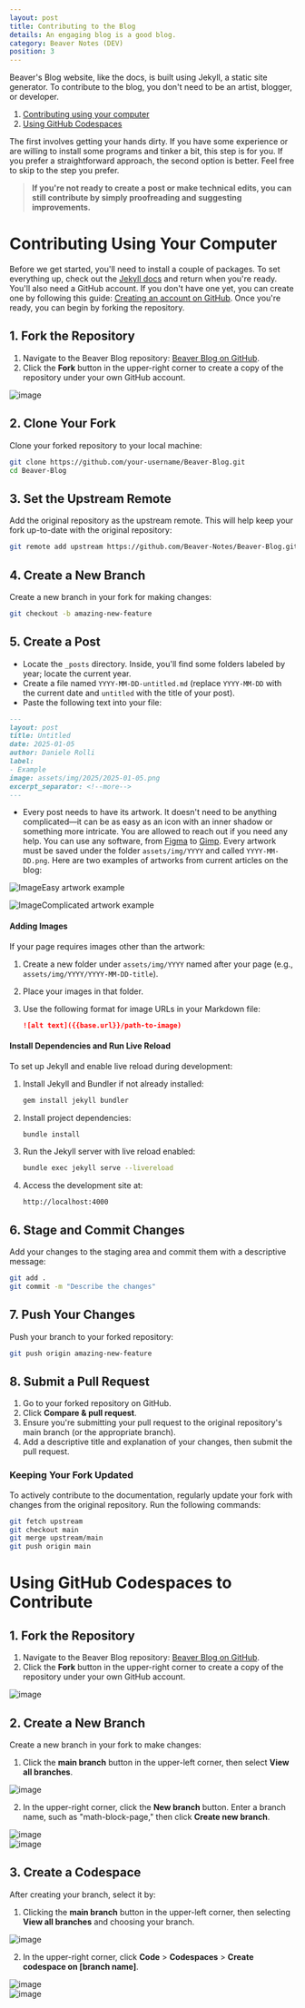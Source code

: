 ```yaml
---
layout: post
title: Contributing to the Blog
details: An engaging blog is a good blog.
category: Beaver Notes (DEV)
position: 3
---
```


Beaver's Blog website, like the docs, is built using Jekyll, a static site generator. To contribute to the blog, you don't need to be an artist, blogger, or developer.

1. [Contributing using your computer](#heading-0)
2. [Using GitHub Codespaces](#heading-10)

The first involves getting your hands dirty. If you have some experience or are willing to install some programs and tinker a bit, this step is for you. If you prefer a straightforward approach, the second option is better. Feel free to skip to the step you prefer.

> **If you're not ready to create a post or make technical edits, you can still contribute by simply proofreading and suggesting improvements.**

# Contributing Using Your Computer

Before we get started, you'll need to install a couple of packages. To set everything up, check out the [Jekyll docs](https://jekyllrb.com/docs/installation/) and return when you're ready. You'll also need a GitHub account. If you don't have one yet, you can create one by following this guide: [Creating an account on GitHub](https://docs.github.com/en/get-started/start-your-journey/creating-an-account-on-github). Once you're ready, you can begin by forking the repository.

## 1. **Fork the Repository**

1. Navigate to the Beaver Blog repository: [Beaver Blog on GitHub](https://github.com/Beaver-Notes/Beaver-Blog.git).
2. Click the **Fork** button in the upper-right corner to create a copy of the repository under your own GitHub account.

![image]({{base.url}}/assets/img/docs/contributing-blog/fork.png)

## 2. **Clone Your Fork**

Clone your forked repository to your local machine:

```bash
git clone https://github.com/your-username/Beaver-Blog.git
cd Beaver-Blog
```

## 3. **Set the Upstream Remote**

Add the original repository as the upstream remote. This will help keep your fork up-to-date with the original repository:

```bash
git remote add upstream https://github.com/Beaver-Notes/Beaver-Blog.git
```

## 4. **Create a New Branch**

Create a new branch in your fork for making changes:

```bash
git checkout -b amazing-new-feature
```

## 5. **Create a Post**

- Locate the `_posts` directory. Inside, you'll find some folders labeled by year; locate the current year.
- Create a file named `YYYY-MM-DD-untitled.md` (replace `YYYY-MM-DD` with the current date and `untitled` with the title of your post).
- Paste the following text into your file:

```markdown
---
layout: post
title: Untitled
date: 2025-01-05
author: Daniele Rolli
label:
- Example
image: assets/img/2025/2025-01-05.png
excerpt_separator: <!--more-->
---
```

- Every post needs to have its artwork. It doesn't need to be anything complicated—it can be as easy as an icon with an inner shadow or something more intricate. You are allowed to reach out if you need any help. You can use any software, from [Figma]() to [Gimp](). Every artwork must be saved under the folder `assets/img/YYYY` and called `YYYY-MM-DD.png`. Here are two examples of artworks from current articles on the blog:

<p class="text-sm text-neutral-600 dark:text-neutral-200 text-center"><img src="{{base.url}}/assets/img/docs/contributing-blog/example-1.png" alt="Image">Easy artwork example</p>

<p class="text-sm text-neutral-600 dark:text-neutral-200 text-center"><img src="{{base.url}}/assets/img/docs/contributing-blog/example-2.png" alt="Image">Complicated artwork example</p>

#### **Adding Images**

If your page requires images other than the artwork:

1. Create a new folder under `assets/img/YYYY` named after your page (e.g., `assets/img/YYYY/YYYY-MM-DD-title`).
2. Place your images in that folder.
3. Use the following format for image URLs in your Markdown file:

   ```markdown
   ![alt text]({{base.url}}/path-to-image)
   ```

#### Install Dependencies and Run Live Reload

To set up Jekyll and enable live reload during development:

1. Install Jekyll and Bundler if not already installed:

   ```bash
   gem install jekyll bundler
   ```

2. Install project dependencies:

   ```bash
   bundle install
   ```

3. Run the Jekyll server with live reload enabled:

   ```bash
   bundle exec jekyll serve --livereload
   ```

4. Access the development site at:

   ```
   http://localhost:4000
   ```

## 6. **Stage and Commit Changes**

Add your changes to the staging area and commit them with a descriptive message:

```bash
git add .
git commit -m "Describe the changes"
```

## 7. **Push Your Changes**

Push your branch to your forked repository:

```bash
git push origin amazing-new-feature
```

## 8. **Submit a Pull Request**

1. Go to your forked repository on GitHub.
2. Click **Compare & pull request**.
3. Ensure you're submitting your pull request to the original repository's main branch (or the appropriate branch).
4. Add a descriptive title and explanation of your changes, then submit the pull request.

### Keeping Your Fork Updated

To actively contribute to the documentation, regularly update your fork with changes from the original repository. Run the following commands:

```bash
git fetch upstream
git checkout main
git merge upstream/main
git push origin main
```

# **Using GitHub Codespaces to Contribute**

## 1. **Fork the Repository**

1. Navigate to the Beaver Blog repository: [Beaver Blog on GitHub](https://github.com/Beaver-Notes/Beaver-Blog.git).
2. Click the **Fork** button in the upper-right corner to create a copy of the repository under your own GitHub account.

![image]({{base.url}}/assets/img/docs/contributing-docs/fork.png)

## 2. **Create a New Branch**

Create a new branch in your fork to make changes:

1. Click the **main branch** button in the upper-left corner, then select **View all branches**.

![image]({{base.url}}/assets/img/docs/contributing-docs/view-branches.png)

2. In the upper-right corner, click the **New branch** button. Enter a branch name, such as "math-block-page," then click **Create new branch**.

![image]({{base.url}}/assets/img/docs/contributing-docs/new-branch-button.png)  
![image]({{base.url}}/assets/img/docs/contributing-docs/new-branch-dialog.png)

## 3. **Create a Codespace**

After creating your branch, select it by:

1. Clicking the **main branch** button in the upper-left corner, then selecting **View all branches** and choosing your branch.

![image]({{base.url}}/assets/img/docs/contributing-docs/view-branches.png)

2. In the upper-right corner, click **Code** > **Codespaces** > **Create codespace on [branch name]**.

![image]({{base.url}}/assets/img/docs/contributing-docs/codespaces-button.png)  
![image]({{base.url}}/assets/img/docs/contributing-docs/create-codespace.png)